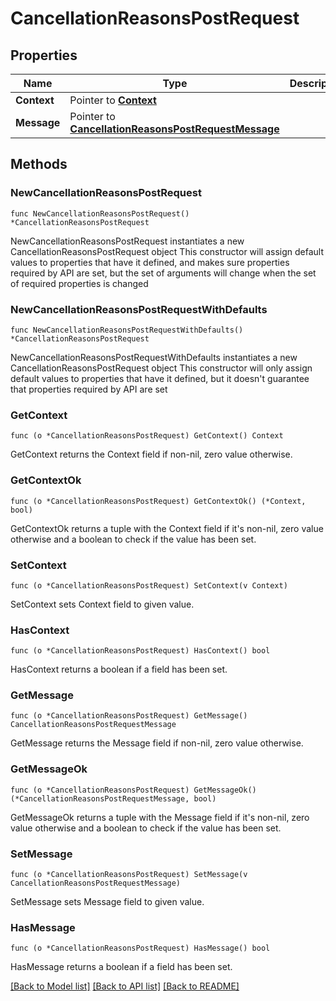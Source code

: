 # CancellationReasonsPostRequest

## Properties

Name | Type | Description | Notes
------------ | ------------- | ------------- | -------------
**Context** | Pointer to [**Context**](Context.md) |  | [optional] 
**Message** | Pointer to [**CancellationReasonsPostRequestMessage**](CancellationReasonsPostRequestMessage.md) |  | [optional] 

## Methods

### NewCancellationReasonsPostRequest

`func NewCancellationReasonsPostRequest() *CancellationReasonsPostRequest`

NewCancellationReasonsPostRequest instantiates a new CancellationReasonsPostRequest object
This constructor will assign default values to properties that have it defined,
and makes sure properties required by API are set, but the set of arguments
will change when the set of required properties is changed

### NewCancellationReasonsPostRequestWithDefaults

`func NewCancellationReasonsPostRequestWithDefaults() *CancellationReasonsPostRequest`

NewCancellationReasonsPostRequestWithDefaults instantiates a new CancellationReasonsPostRequest object
This constructor will only assign default values to properties that have it defined,
but it doesn't guarantee that properties required by API are set

### GetContext

`func (o *CancellationReasonsPostRequest) GetContext() Context`

GetContext returns the Context field if non-nil, zero value otherwise.

### GetContextOk

`func (o *CancellationReasonsPostRequest) GetContextOk() (*Context, bool)`

GetContextOk returns a tuple with the Context field if it's non-nil, zero value otherwise
and a boolean to check if the value has been set.

### SetContext

`func (o *CancellationReasonsPostRequest) SetContext(v Context)`

SetContext sets Context field to given value.

### HasContext

`func (o *CancellationReasonsPostRequest) HasContext() bool`

HasContext returns a boolean if a field has been set.

### GetMessage

`func (o *CancellationReasonsPostRequest) GetMessage() CancellationReasonsPostRequestMessage`

GetMessage returns the Message field if non-nil, zero value otherwise.

### GetMessageOk

`func (o *CancellationReasonsPostRequest) GetMessageOk() (*CancellationReasonsPostRequestMessage, bool)`

GetMessageOk returns a tuple with the Message field if it's non-nil, zero value otherwise
and a boolean to check if the value has been set.

### SetMessage

`func (o *CancellationReasonsPostRequest) SetMessage(v CancellationReasonsPostRequestMessage)`

SetMessage sets Message field to given value.

### HasMessage

`func (o *CancellationReasonsPostRequest) HasMessage() bool`

HasMessage returns a boolean if a field has been set.


[[Back to Model list]](../README.md#documentation-for-models) [[Back to API list]](../README.md#documentation-for-api-endpoints) [[Back to README]](../README.md)



